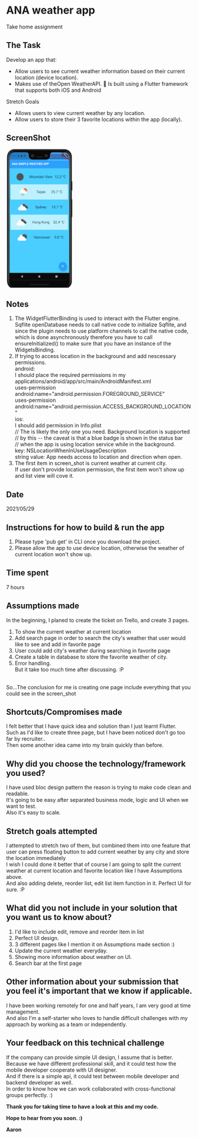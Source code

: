# ANA weather app
Take home assignment

## The Task
Develop an app that:
   * Allow users to see current weather information based on their current location (device location).
   * Makes use of theOpen WeatherAPI.  Is built using a Flutter framework that supports both iOS and Android

Stretch Goals
   * Allows users to view current weather by any location.
   * Allow users to store their 3 favorite locations within the app (locally).

## ScreenShot
   <img src="https://github.com/Aaron2464/ana_weather/blob/master/screen_shot/homepage.png"  width="180" height="374"> &emsp;&emsp;

## Notes
   1. The WidgetFlutterBinding is used to interact with the Flutter engine. Sqflite openDatabase needs to call native code to initialize Sqflite,
      and since the plugin needs to use platform channels to call the native code, which is done asynchronously therefore you have to call ensureInitialized()
      to make sure that you have an instance of the WidgetsBinding.<br />
   2. If trying to access location in the background and add nescessary permissions.<br />
       android:<br />
           I should place the required permissions in my applications/android/app/src/main/AndroidManifest.xml<br />
           uses-permission android:name="android.permission.FOREGROUND_SERVICE"<br />
           uses-permission android:name="android.permission.ACCESS_BACKGROUND_LOCATION"<br />
        ios:<br />
           I should add permission in Info.plist<br />
           // The is likely the only one you need. Background location is supported<br />
           // by this -- the caveat is that a blue badge is shown in the status bar<br />
           // when the app is using location service while in the background.<br />
           key: NSLocationWhenInUseUsageDescription<br />
           string value: App needs access to location and direction when open. <br />
   3. The first item in screen_shot is current weather at current city.<br />
      If user don't provide location permission, the first item won't show up and list view will cove it.<br />

## Date
   2021/05/29

## Instructions for how to build & run the app
   1. Please type 'pub get' in CLI once you download the project.
   2. Please allow the app to use device location, otherwise the weather of current location won't show up.

## Time spent
   7 hours

## Assumptions made
   In the beginning, I planed to create the ticket on Trello, and create 3 pages.<br />
   1. To show the current weather at current location
   2. Add search page in order to search the city's weather that user would like to see and add in favorite page
   3. User could add city's weather during searching in favorite page
   4. Create a table in database to store the favorite weather of city.
   5. Error handling.<br />
      But it take too much time after discussing. :P<br />
   <br />
   So...The conclusion for me is creating one page include everything that you could see in the screen_shot<br />

## Shortcuts/Compromises made
   I felt better that I have quick idea and solution than I just learnt Flutter.<br />
   Such as I'd like to create three page, but I have been noticed don't go too far by recruiter..<br />
   Then some another idea came into my brain quickly than before.<br />

## Why did you choose the technology/framework you used?
   I have used bloc design pattern the reason is trying to make code clean and readable.<br />
   It's going to be easy after separated business mode, logic and UI when we want to test.<br />
   Also it's easy to scale.<br />

## Stretch goals attempted
   I attempted to stretch two of them, but combined them into one feature that user can press floating button to add current weather by any city and store the location immediately<br />
   I wish I could done it better that of course I am going to split the current weather at current location and favorite location like I have Assumptions above.<br />
   And also adding delete, reorder list, edit list item function in it. Perfect UI for sure. :P<br />

## What did you not include in your solution that you want us to know about?
   1. I'd like to include edit, remove and reorder item in list
   2. Perfect UI design.
   3. 3 different pages like I mention it on Assumptions made section :)
   4. Update the current weather everyday.
   5. Showing more information about weather on UI.
   6. Search bar at the first page

## Other information about your submission that you feel it's important that we know if applicable.
   I have been working remotely for one and half years, I am very good at time management.<br />
   And also I'm a self-starter who loves to handle difficult challenges with my approach by working as a team or independently.<br />

## Your feedback on this technical challenge
   If the company can provide simple UI design, I assume that is better.<br />
   Because we have different professional skill, and it could test how the mobile developer cooperate with UI designer.<br />
   And if there is a simple api, it could test between mobile developer and backend developer as well.<br />
   In order to know how we can work collaborated with cross-functional groups perfectly. :)<br />



   **Thank you for taking time to have a look at this and my code.**
   
   **Hope to hear from you soon. :)**
   
   **Aaron**
